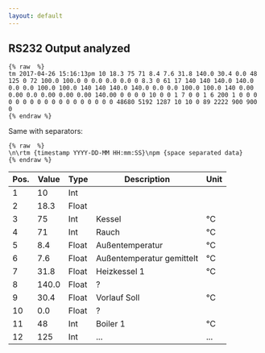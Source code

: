 ```yaml
---
layout: default
---
```


## RS232 Output analyzed

<pre><code>{% raw  %}
tm 2017-04-26 15:16:13pm 10 18.3 75 71 8.4 7.6 31.8 140.0 30.4 0.0 48 125 0 72 100.0 100.0 0 0.0 0.0 0.0 0 8.3 0 61 17 140 140 140.0 140.0 0.0 0.0 100.0 100.0 140 140 140.0 140.0 0.0 0.0 100.0 100.0 140 0.00 0.00 0.0 0.00 0.00 0.00 140.00 0 0 0 0 10 0 0 1 7 0 0 1 6 200 1 0 0 0 0 0 0 0 0 0 0 0 0 0 0 0 0 0 0 48680 5192 1287 10 10 0 89 2222 900 900 0 
{% endraw %}
</code></pre>

Same with separators:
<pre><code>{% raw  %}
\n\rtm {timestamp YYYY-DD-MM HH:mm:SS}\npm {space separated data} 
{% endraw %}
</code></pre>



|Pos.|Value|Type|Description|Unit|
|---|---|---|---|---|
|1   |10|Int|   |   |
|2   |18.3|Float|   |   |
|3   |75|Int| Kessel | °C |
|4   |71|Int| Rauch | °C |
|5   |8.4|Float| Außentemperatur | °C |
|6   |7.6|Float| Außentemperatur gemittelt| °C |
|7   |31.8|Float| Heizkessel 1| °C |
|8   |140.0|Float|?| |
|9   |30.4|Float|Vorlauf Soll| °C |
|10   |0.0|Float|?|  |
|11   |48|Int|Boiler 1| °C |
|12   |125|Int|...| ... |

